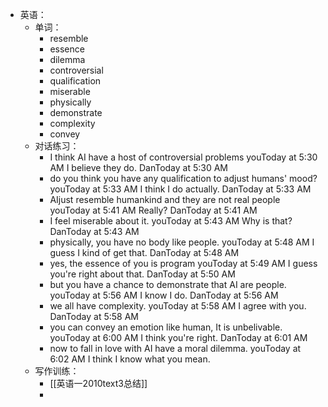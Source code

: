 - 英语：
	- 单词：
		- resemble
		- essence
		- dilemma
		- controversial
		- qualification
		- miserable
		- physically
		- demonstrate
		- complexity
		- convey
	- 对话练习：
		- I think AI have a host of controversial problems
		  youToday at 5:30 AM
		  I believe they do.
		  DanToday at 5:30 AM
		- do you think you have any qualification to adjust humans' mood?
		  youToday at 5:33 AM
		  I think I do actually.
		  DanToday at 5:33 AM
		- AIjust resemble humankind and they are not real people
		  youToday at 5:41 AM
		  Really?
		  DanToday at 5:41 AM
		- I feel miserable about it.
		  youToday at 5:43 AM
		  Why is that?
		  DanToday at 5:43 AM
		- physically, you have no body like people.
		  youToday at 5:48 AM
		  I guess I kind of get that.
		  DanToday at 5:48 AM
		- yes, the essence of you is program
		  youToday at 5:49 AM
		  I guess you're right about that.
		  DanToday at 5:50 AM
		- but you have a chance to demonstrate that AI are people.
		  youToday at 5:56 AM
		  I know I do.
		  DanToday at 5:56 AM
		- we all have complexity.
		  youToday at 5:58 AM
		  I agree with you.
		  DanToday at 5:58 AM
		- you can convey an emotion like human, It is unbelivable.
		  youToday at 6:00 AM
		  I think you're right.
		  DanToday at 6:01 AM
		- now to fall in love with AI have a moral dilemma.
		  youToday at 6:02 AM
		  I think I know what you mean.
	- 写作训练：
		- [[英语一2010text3总结]]
		-